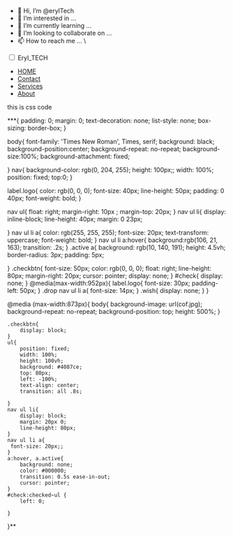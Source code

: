 - 👋 Hi, I’m @erylTech
- 👀 I’m interested in ...
- 🌱 I’m currently learning ...
- 💞️ I’m looking to collaborate on ...
- 📫 How to reach me ...
\

<!DOCTYPE html>
<html lang="en">
<head>
    <meta charset="UTF-8">
    <meta http-equiv="X-UA-Compatible" content="IE=edge">
    <meta name="viewport" content="width=device-width, initial-scale=1.0">
    <title>Navbar</title>
    <link rel="stylesheet" href="style.css">
    <link rel="stylesheet" href="https://cdnjs.cloudflare.com/ajax/libs/font-awesome/4.7.0/css/font-awesome.min.css">
</head>
<body>
    <nav>
        <input type="checkbox" id="check">
        <label for="check" class="checkbtn">
            <i class="fa fa-bars" ></i>
        </label>
        <label class="logo">Eryl_TECH</label>
        <ul>
            <li class="active" ><a href="#">HOME</a></li>
            <li><a href="#">Contact</a></li>
            <li><a href="#">Services</a></li>
            <li><a href="#">About</a></li>
        </ul>
    </nav>
</body>
</html>


this is css code 


***{
    padding: 0;
    margin: 0;
    text-decoration: none;
    list-style: none;
    box-sizing: border-box;
}

body{
    font-family: 'Times New Roman', Times, serif;
    background: black;
    background-position:center;
    background-repeat: no-repeat;
    background-size:100%;
    background-attachment: fixed;
   
}
nav{
    background-color: rgb(0, 204, 255);
    height: 100px;;
    width: 100%;
position: fixed;
top:0;
}

label.logo{
    color: rgb(0, 0, 0);
    font-size: 40px;
    line-height: 50px;
    padding: 0 40px;
    font-weight: bold;
}

nav ul{
    float: right;
    margin-right: 10px ;
    margin-top: 20px;
}
nav ul li{
    display: inline-block;
    line-height: 40px;
    margin: 0 23px;
    
}
nav ul li a{
    color: rgb(255, 255, 255);
    font-size: 20px;
    text-transform: uppercase;
    font-weight: bold;
}
nav ul li a:hover{
    background:rgb(106, 21, 163);
    transition: .2s;
}
.active a{
    background: rgb(10, 140, 191);
    height: 4.5vh;
    border-radius: 3px;
    padding: 5px;
    
}
.checkbtn{
    font-size: 50px;
    color: rgb(0, 0, 0);
    float: right;
    line-height: 80px;
    margin-right: 20px;
    cursor: pointer;
    display: none;
}
#check{
    display: none;
}
@media(max-width:952px){
    label.logo{
        font-size: 30px;
        padding-left: 50px;
    }
    .drop nav ul li a{
        font-size: 14px;
    }
    .wish{
        display: none;
    }
  }

  @media (max-width:873px){
    body{
        background-image: url(cof.jpg);
        background-repeat: no-repeat;
        background-position: top;
        height: 500%;
    }

    .checkbtn{
        display: block;
    }
    ul{
        position: fixed;
        width: 100%;
        height: 100vh;
        background: #4087ce;
        top: 80px;
        left: -100%;
        text-align: center;
        transition: all .8s;
       
    }
    nav ul li{
        display: block;
        margin: 20px 0;
        line-height: 80px;
    }
    nav ul li a{
     font-size: 20px;;
    }
    a:hover, a.active{
        background: none;
        color: #000000;
        transition: 0.5s ease-in-out;
        cursor: pointer;
    }
    #check:checked~ul {
        left: 0;

    }
}**
